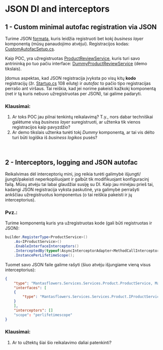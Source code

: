 # JSON DI and interceptors

## 1 - Custom minimal autofac registration via JSON
Turime JSON [formatą](src/Mantasflowers.WebApi/autofacCustom.json), kuris leidžia registruoti bet kokį _business layer_ komponentą (mūsų panaudojimo atvėjui). Registracijos kodas: [CustomAutofacSetup.cs](/src/Mantasflowers.WebApi/Setup/DI/CustomAutofac/CustomAutofacSetup.cs).

Kaip POC, yra užregistruotas [ProductReviewService](src/Mantasflowers.Services/Services/Review/ProductReviewService.cs), kuris turi savo antrininką po tuo pačiu interface: [DummyProductReviewService](src/Mantasflowers.Services/Services/Review/ProductReviewService.cs) (demo tikslais).

Įdomus aspektas, kad JSON registracija įvyksta po visų kitų **kodo** registracijų (žr. [Startup.cs](src/Mantasflowers.Webapi/Startup.cs) 108 eilutę) ir *autofac* to pačio tipo registracijas perrašo ant viršaus. Tai reiškia, kad jei norime pakeisti kažkokį komponentą (net ir tą kuris nebuvo užregistruotas per JSON), tai galime padaryti.

### Klausimai:
1. Ar toks POC jau pilnai tenkintų reikalavimą? T.y., nors dabar techniškai galėtume visą *business layer* suregistruoti, ar užtenka tik vienos registracijos kaip pavyzdžio?
2. Ar demo tikslais užtenka turėti tokį *Dummy* komponentą, ar tai vis dėlto turi būti logiška iš *business logikos* pusės?  

<br>

## 2 - Interceptors, logging and JSON autofac
Reikalvimas dėl interceptorių mini, jog reikia turėti galimybė išjungti/įjungti/pakeisti neperkopiliuojant ir galbūt tik modifikuojant konfiguracinį failą. Mūsų atvėju tai labai glaudžiai susiję su DI. Kaip jau minėjau prieš tai, kadangi JSON registracija vyksta paskutinė, yra galimybė perrašyti ankščiau užregistruotus komponentus (o tai reiškia pakeisti ir jų interceptorius).

### Pvz.:
Turime komponentą kuris yra užregistruotas kode (gali būti registruotas ir JSON):
```csharp
builder.RegisterType<ProductService>()
    .As<IProductService>()
    .EnableInterfaceInterceptors()
    .InterceptedBy(typeof(AsyncInterceptorAdapter<MethodCallInterceptorAsync>))
    .InstancePerLifetimeScope();
```

Tuomet savo JSON faile galime rašyti (šiuo atvėju išjungiame vieną visus interceptorius):
```json
{
    "type": "Mantasflowers.Services.Services.Product.ProductService, Mantasflowers.Services",
    "interfaces": [
    {
        "type": "Mantasflowers.Services.Services.Product.IProductService, Mantasflowers.Services"
    }
    ],
    "interceptors": []
    "scope": "perlifetimescope"
}
```

### Klausimai:
1. Ar to užtektų šiai šio reikalavimo daliai patenkinti?